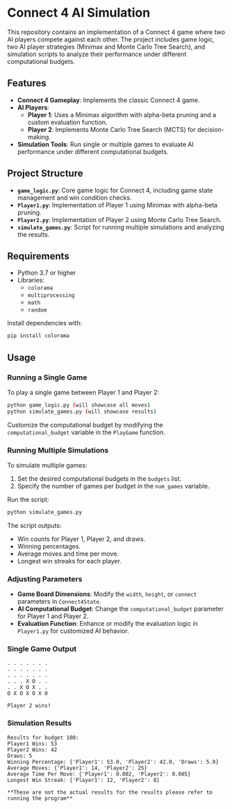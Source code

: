 # Connect 4 AI Simulation

This repository contains an implementation of a Connect 4 game where two AI players compete against each other. The project includes game logic, two AI player strategies (Minimax and Monte Carlo Tree Search), and simulation scripts to analyze their performance under different computational budgets.

## Features

- **Connect 4 Gameplay**: Implements the classic Connect 4 game.
- **AI Players**:
  - **Player 1**: Uses a Minimax algorithm with alpha-beta pruning and a custom evaluation function.
  - **Player 2**: Implements Monte Carlo Tree Search (MCTS) for decision-making.
- **Simulation Tools**: Run single or multiple games to evaluate AI performance under different computational budgets.

## Project Structure

- **`game_logic.py`**: Core game logic for Connect 4, including game state management and win condition checks.
- **`Player1.py`**: Implementation of Player 1 using Minimax with alpha-beta pruning.
- **`Player2.py`**: Implementation of Player 2 using Monte Carlo Tree Search.
- **`simulate_games.py`**: Script for running multiple simulations and analyzing the results.

## Requirements

- Python 3.7 or higher
- Libraries:
  - `colorama`
  - `multiprocessing`
  - `math`
  - `random`

Install dependencies with:
```bash
pip install colorama
```

## Usage

### Running a Single Game

To play a single game between Player 1 and Player 2:

```bash
python game_logic.py (will showcase all moves)
python simulate_games.py (will showcase results)
```

Customize the computational budget by modifying the `computational_budget` variable in the `PlayGame` function.

### Running Multiple Simulations

To simulate multiple games:

1. Set the desired computational budgets in the `budgets` list.
2. Specify the number of games per budget in the `num_games` variable.

Run the script:

```bash
python simulate_games.py
```

The script outputs:
- Win counts for Player 1, Player 2, and draws.
- Winning percentages.
- Average moves and time per move.
- Longest win streaks for each player.

### Adjusting Parameters

- **Game Board Dimensions**: Modify the `width`, `height`, or `connect` parameters in `Connect4State`.
- **AI Computational Budget**: Change the `computational_budget` parameter for Player 1 and Player 2.
- **Evaluation Function**: Enhance or modify the evaluation logic in `Player1.py` for customized AI behavior.


### Single Game Output
```
. . . . . . .
. . . . . . .
. . . . . . .
. . . X O . .
. . X O X . .
O X O X O X O

Player 2 wins!
```

### Simulation Results
```
Results for budget 100:
Player1 Wins: 53
Player2 Wins: 42
Draws: 5
Winning Percentage: {'Player1': 53.0, 'Player2': 42.0, 'Draws': 5.0}
Average Moves: {'Player1': 14, 'Player2': 25}
Average Time Per Move: {'Player1': 0.002, 'Player2': 0.005}
Longest Win Streak: {'Player1': 12, 'Player2': 8}

**These are not the actual results for the results please refer to running the program**
```



